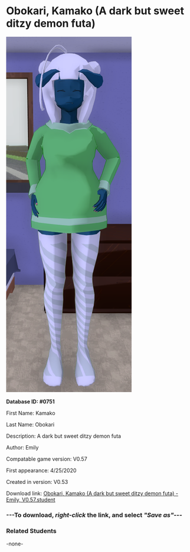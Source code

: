# Obokari, Kamako (A dark but sweet ditzy demon futa)

<img src="../../Files/Images/Obokari, Kamako (A dark but sweet ditzy demon futa).png" title="Obokari, Kamako (A dark but sweet ditzy demon futa) - Emily, V0.57">

**Database ID: #0751**

First Name: Kamako

Last Name: Obokari

Description: A dark but sweet ditzy demon futa

Author: Emily

Compatable game version: V0.57

First appearance: 4/25/2020

Created in version: V0.53

Download link: <a href="https://raw.githubusercontent.com/Arbiter1223/Daigaku-Gurashi-Custom-Students/master/Files/Student%20Files/Obokari%2C%20Kamako%20(A%20dark%20but%20sweet%20ditzy%20demon%20futa)%20-%20Emily%2C%20V0.57.student">Obokari, Kamako (A dark but sweet ditzy demon futa) - Emily, V0.57.student</a>

### ---**To download, _right-click_ the link, and select _"Save as"_**---

### Related Students

-none-
